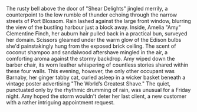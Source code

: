The rusty bell above the door of "Shear Delights" jingled merrily, a counterpoint to the low rumble of thunder echoing through the narrow streets of Port Blossom. Rain lashed against the large front window, blurring the view of the bustling harbour just a block away. Inside, Amelia "Amy" Clementine Finch, her auburn hair pulled back in a practical bun, surveyed her domain.  Scissors gleamed under the warm glow of the Edison bulbs she'd painstakingly hung from the exposed brick ceiling.  The scent of coconut shampoo and sandalwood aftershave mingled in the air, a comforting aroma against the stormy backdrop. Amy wiped down the barber chair, its worn leather whispering of countless stories shared within these four walls.  This evening, however, the only other occupant was Barnaby, her ginger tabby cat, curled asleep in a wicker basket beneath a vintage poster advertising "The World’s Greatest Shave."  The quiet, punctuated only by the rhythmic drumming of rain, was unusual for a Friday night. Amy hoped the storm wouldn't deter her last client, a new customer with a rather intriguing appointment request.
